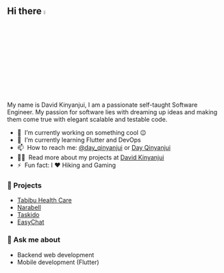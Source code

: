 ## Hi there <a href="https://www.coderpass.herokuapp.com/"><img src="https://media.giphy.com/media/hvRJCLFzcasrR4ia7z/giphy.gif" width="5%"></a>

My name is David Kinyanjui, I am a passionate self-taught Software Engineer. My passion for software lies with dreaming up ideas and making them come true with elegant scalable and testable code.

- 🔭 &nbsp;I’m currently working on something cool :wink:
- 🌱 &nbsp;I’m currently learning Flutter and DevOps
- 📫 &nbsp;How to reach me: [@day_qinyanjui](https://twitter.com/day_qinyanjui) or <a rel="me" href="mailto:davidkinyanjui052@gmail.com">Day Qinyanjui</a>
- 👨‍💻 &nbsp;Read more about my projects at [David Kinyanjui](https://day-lemon.vercel.app/)
- ⚡ &nbsp;Fun fact: I :heart: Hiking and Gaming

### 🚀 Projects
- [Tabibu Health Care](https://github.com/qinyanjuidavid/Tabibu-Health-Care)
- [Narabell](https://github.com/qinyanjuidavid/Narabell)
- [Taskido](https://github.com/qinyanjuidavid/Taskido)
- [EasyChat](https://github.com/qinyanjuidavid/Easy-Chat/commits/master)

### 💬 Ask me about
- Backend web development
- Mobile development (Flutter)
